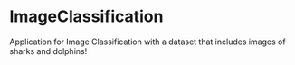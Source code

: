 # ImageClassification
Application for Image Classification with a dataset that includes images of sharks and dolphins!
